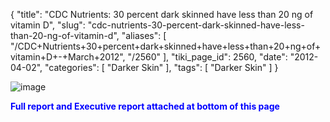 {
    "title": "CDC Nutrients: 30 percent dark skinned have less than 20 ng of vitamin D",
    "slug": "cdc-nutrients-30-percent-dark-skinned-have-less-than-20-ng-of-vitamin-d",
    "aliases": [
        "/CDC+Nutrients+30+percent+dark+skinned+have+less+than+20+ng+of+vitamin+D+-+March+2012",
        "/2560"
    ],
    "tiki_page_id": 2560,
    "date": "2012-04-02",
    "categories": [
        "Darker Skin"
    ],
    "tags": [
        "Darker Skin"
    ]
}


<img src="https://d378j1rmrlek7x.cloudfront.net/attachments/gif/cdc-deficiency-march-2012.gif" alt="image">

 **<span style="color:#00F;">Full report and Executive report attached at bottom of this page</span>**